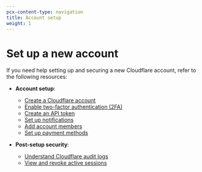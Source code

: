```yaml
---
pcx-content-type: navigation
title: Account setup
weight: 1
---
```


# Set up a new account

If you need help setting up and securing a new Cloudflare account, refer to the following resources:

- **Account setup**:

  - [Create a Cloudflare account](/fundamentals/get-started/account-setup/create-account/)
  - [Enable two-factor authentication (2FA)](https://support.cloudflare.com/hc/articles/200167906)
  - [Create an API token](/api/tokens/create/)
  - [Set up notifications](/fundamentals/notifications/)
  - [Add account members](https://support.cloudflare.com/hc/articles/200167946)
  - [Set up payment methods](https://support.cloudflare.com/hc/articles/4402711553165)

- **Post-setup security**:
  - [Understand Cloudflare audit logs](https://support.cloudflare.com/hc/articles/115002833612)
  - [View and revoke active sessions](https://support.cloudflare.com/hc/articles/360033455752)